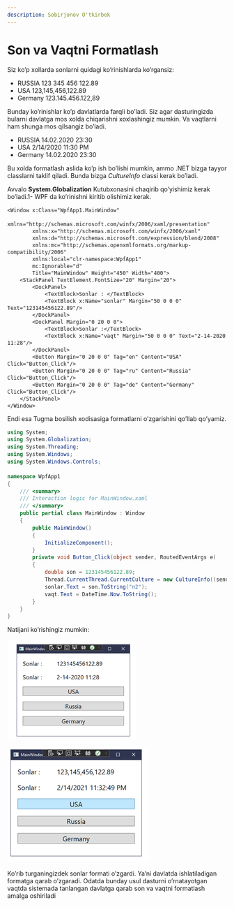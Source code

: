 ```yaml
---
description: Sobirjonov O'tkirbek
---
```


# Son va Vaqtni Formatlash

Siz ko’p xollarda sonlarni quidagi ko’rinishlarda ko’rgansiz:

* RUSSIA 123 345 456 122.89
* USA 123,145,456,122.89
* Germany 123.145.456.122,89

Bunday ko’rinishlar ko’p davlatlarda farqli bo’ladi.  Siz agar dasturingizda bularni davlatga mos xolda chiqarishni xoxlashingiz mumkin. Va vaqtlarni ham shunga mos qilsangiz bo’ladi.

* RUSSIA           14.02.2020 23:30
* USA                  2/14/2020 11:30 PM
* Germany         14.02.2020 23:30

Bu xolda formatlash aslida ko’p ish bo’lishi mumkin, ammo .NET bizga tayyor classlarni taklif qiladi. Bunda bizga _CultureInfo_ classi kerak bo’ladi.

Avvalo **System.Globalization** Kutubxonasini chaqirib qo’yishimiz kerak bo’ladi.1- WPF da ko’rinishni kiritib olishimiz kerak.

```aspnet
<Window x:Class="WpfApp1.MainWindow"
        xmlns="http://schemas.microsoft.com/winfx/2006/xaml/presentation"
        xmlns:x="http://schemas.microsoft.com/winfx/2006/xaml"
        xmlns:d="http://schemas.microsoft.com/expression/blend/2008"
        xmlns:mc="http://schemas.openxmlformats.org/markup-compatibility/2006"
        xmlns:local="clr-namespace:WpfApp1"
        mc:Ignorable="d"
        Title="MainWindow" Height="450" Width="400">
    <StackPanel TextElement.FontSize="20" Margin="20">
        <DockPanel>
            <TextBlock>Sonlar : </TextBlock>
            <TextBlock x:Name="sonlar" Margin="50 0 0 0" Text="123145456122.89"/>
        </DockPanel>
        <DockPanel Margin="0 20 0 0">
            <TextBlock>Sonlar :</TextBlock>
            <TextBlock x:Name="vaqt" Margin="50 0 0 0" Text="2-14-2020 11:28"/>
        </DockPanel>
        <Button Margin="0 20 0 0" Tag="en" Content="USA" Click="Button_Click"/>
        <Button Margin="0 20 0 0" Tag="ru" Content="Russia" Click="Button_Click"/>
        <Button Margin="0 20 0 0" Tag="de" Content="Germany" Click="Button_Click"/>
    </StackPanel>
</Window>

```

Endi esa Tugma bosilish xodisasiga formatlarni o’zgarishini qo’llab qo’yamiz.

```csharp
using System;
using System.Globalization;
using System.Threading;
using System.Windows;
using System.Windows.Controls;

namespace WpfApp1
{
    /// <summary>
    /// Interaction logic for MainWindow.xaml
    /// </summary>
    public partial class MainWindow : Window
    {
        public MainWindow()
        {
            InitializeComponent();
        }
        private void Button_Click(object sender, RoutedEventArgs e)
        {
            double son = 123145456122.89;
            Thread.CurrentThread.CurrentCulture = new CultureInfo((sender as Button).Tag.ToString());
            sonlar.Text = son.ToString("n2");
            vaqt.Text = DateTime.Now.ToString();
        }
    }
}

```

 Natijani ko’rishingiz mumkin:                                       

![default holatida](../../../.gitbook/assets/image%20%2853%29.png)

![USA tugmachasini bosilganda](../../../.gitbook/assets/image%20%2814%29.png)

Ko’rib turganingizdek sonlar formati o’zgardi. Ya’ni davlatda ishlatiladigan formatga qarab o’zgaradi. Odatda bunday usul dasturni o’rnatayotgan vaqtda sistemada tanlangan davlatga qarab son va vaqtni formatlash amalga oshiriladi

